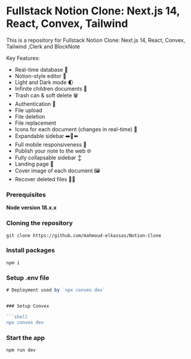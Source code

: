 # Fullstack Notion Clone: Next.js 14, React, Convex, Tailwind

This is a repository for Fullstack Notion Clone: Next.js 14, React, Convex, Tailwind ,Clerk and BlockNote

Key Features:

- Real-time database 🔗
- Notion-style editor 📝
- Light and Dark mode 🌓
- Infinite children documents 🌲
- Trash can & soft delete 🗑️
- Authentication 🔐
- File upload
- File deletion
- File replacement
- Icons for each document (changes in real-time) 🌠
- Expandable sidebar ➡️🔀⬅️
- Full mobile responsiveness 📱
- Publish your note to the web 🌐
- Fully collapsable sidebar ↕️
- Landing page 🛬
- Cover image of each document 🖼️
- Recover deleted files 🔄📄

### Prerequisites

**Node version 18.x.x**

### Cloning the repository

```shell
git clone https://github.com/mahmoud-elkassas/Notion-Clone
```

### Install packages

```shell
npm i
```

### Setup .env file

````js
# Deployment used by `npx convex dev`


### Setup Convex

```shell
npx convex dev

````

### Start the app

```shell
npm run dev
```
